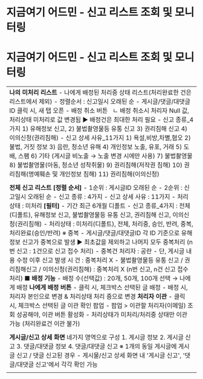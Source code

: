 # 지금여기 어드민 - 신고 리스트 조회 및 모니터링

**지금여기 어드민 - 신고 리스트 조회 및 모니터링**
===============================

|  |
| --- |
| **나의 미처리 리스트** - 나에게 배정된 처리중 상태 리스트(처리완료한 건은 리스트에서 제외)  - 정렬순서 : 신고일시 오래된 순  - 게시글/댓글/대댓글 ID 클릭 시, 새 탭 오픈  - 배정 취소 버튼   ㄴ 배정 취소시 처리자 Null 값, 처리상태 미처리로 값 변경됨 ▶ 배정건은 최대한 처리 필요    - 신고 종류\_4가지 1) 유해정보 신고, 2) 불법촬영물등 유통 신고 3) 권리침해 신고 4) 이의신청(권리침해)  - 신고 상세 사유\_11가지 1) 욕설,비방,차별,혐오 2) 불법, 거짓 정보 3) 음란, 청소년 유해 4) 개인정보 노출, 유포, 거래 5) 도배, 스팸 6) 기타 (게시글 비노출 → 노출 변경 시에만 사용) 7) 불법촬영물 8) 불법촬영물(아동, 청소년 성착취물) 9) 권리침해(저작권 침해) 10) 권리침해(명예훼손 및 개인정보 침해) 11) 권리침해(이의신청) |
|  |
| **전체 신고 리스트** **[정렬 순서]** - 1순위 : 게시글ID 오래된 순  - 2순위 : 신고일시 오래된 순  - 신고 종류 : 4가지  - 신고 상세 사유 : 11가지  - 처리상태 : 미처리    **[필터]** - 기간 최근 6개월 디폴트 - 신고 종류\_4가지 : 전체(디폴트), 유해정보 신고, 불법촬영물등 유통 신고, 권리침해 신고, 이의신청(권리침해) - 처리상태 : 미처리(디폴트), 전체, 처리중, 승인, 반려, 중복, 처리완료(승인/반려)  ※ 중복 - 게시글/댓글/대댓글ID 각 ID 기준으로 유해정보 신고가 중복으로 발생 ▶ 최초값을 제외하고 나머지 모두 중복처리 (n번 신고 : 1건으로 신고 접수 처리) - 중복건 처리자 : 공란 - 단, 게시글 내용 수정 이후 신고 발생 시 건 : 중복처리 X - 불법촬영물등 유통 신고 / 권리침해신고 / 이의신청(권리침해) : 중복처리 X (n번 신고, n건 신고 접수 처리)    **■ 배정 기능**  - 배정 수(선택값) : 20개, 50개, 100개 선택 → 나에게 배정  **나에게 배정 버튼** - 클릭 시, 체크박스 선택된 글 배정 - 배정 시, 처리자 본인으로 변경 & 처리상태 처리 중으로 변경    **처리자 이관** - 클릭 시, 체크박스 선택된 글 이관 확인 팝업 - 팝업 > 이관할 처리자(이메일) 조회 성공해야, 이관 버튼 활성화 - 처리상태가 미처리/처리중 상태만 이관 가능 (처리완료건 이관 불가) |
|  |
| **게시글/신고 상세 화면** 네가지 영역으로 구성  1. 게시글 정보  2. 게시글 신고  3. 댓글/대댓글 정보  4. 댓글/대댓글 신고    ※ 1개의 동일 게시글에 게시글 신고 / 댓글 신고된 경우 - 게시물/신고 상세 화면 내 '게시글 신고', '댓글/대댓글 신고'에서 각각 확인 가능 |
|  |